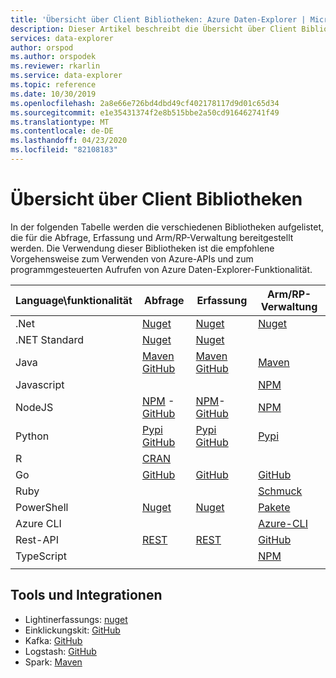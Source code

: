 ```yaml
---
title: 'Übersicht über Client Bibliotheken: Azure Daten-Explorer | Microsoft-Dokumentation'
description: Dieser Artikel beschreibt die Übersicht über Client Bibliotheken in Azure Daten-Explorer.
services: data-explorer
author: orspod
ms.author: orspodek
ms.reviewer: rkarlin
ms.service: data-explorer
ms.topic: reference
ms.date: 10/30/2019
ms.openlocfilehash: 2a8e66e726bd4dbd49cf402178117d9d01c65d34
ms.sourcegitcommit: e1e35431374f2e8b515bbe2a50cd916462741f49
ms.translationtype: MT
ms.contentlocale: de-DE
ms.lasthandoff: 04/23/2020
ms.locfileid: "82108183"
---
```

# <a name="client-libraries-overview"></a>Übersicht über Client Bibliotheken

In der folgenden Tabelle werden die verschiedenen Bibliotheken aufgelistet, die für die Abfrage, Erfassung und Arm/RP-Verwaltung bereitgestellt werden. Die Verwendung dieser Bibliotheken ist die empfohlene Vorgehensweise zum Verwenden von Azure-APIs und zum programmgesteuerten Aufrufen von Azure Daten-Explorer-Funktionalität. 


|    Language\funktionalität        |    Abfrage        |    Erfassung        |    Arm/RP-Verwaltung        |
|------------------------------    |--------------------------------------------------------------------------------------------------------------------------------------------------------------------------------------------------------------------------------------------    |--------------------------------------------------------------------------------------------------------------------------------------------------------------------    |------------------------------------------------------------------------------------------------------------------------------    |
|    .Net        |    [Nuget](https://www.nuget.org/packages/Microsoft.Azure.Kusto.Data/)            |    [Nuget](https://www.nuget.org/packages/Microsoft.Azure.Kusto.Ingest/)        |    [Nuget](https://www.nuget.org/packages/Microsoft.Azure.Management.Kusto/1.0.0)         |
|    .NET Standard        |    [Nuget](https://www.nuget.org/packages/Microsoft.Azure.Kusto.Data.NETStandard/)        |    [Nuget](https://www.nuget.org/packages/Microsoft.Azure.Kusto.Ingest.NETStandard/)        |            |
|    Java        |    [Maven](https://mvnrepository.com/artifact/com.microsoft.azure.kusto/kusto-data) [GitHub](https://github.com/Azure/azure-kusto-java/tree/master/data)        |    [Maven](https://mvnrepository.com/artifact/com.microsoft.azure.kusto/kusto-ingest) [GitHub](https://github.com/Azure/azure-kusto-java/tree/master/ingest)        |    [Maven](https://mvnrepository.com/artifact/com.microsoft.azure.kusto.v2019_01_21/azure-mgmt-kusto)        |
|    Javascript        |             |             |    [NPM](https://www.npmjs.com/package/@azure/arm-kusto)         |
|    NodeJS        |    [NPM](https://www.npmjs.com/package/azure-kusto-data) - [GitHub](https://github.com/Azure/azure-kusto-node/tree/master/azure-kusto-data)        |    [NPM](https://www.npmjs.com/package/azure-kusto-ingest)-[GitHub](https://github.com/Azure/azure-kusto-node/tree/master/azure-kusto-ingest)               |    [NPM](https://www.npmjs.com/package/azure-arm-kusto/v/2.0.0)        |
|    Python        |    [Pypi](https://pypi.org/project/azure-kusto-ingest/)    [GitHub](https://github.com/Azure/azure-kusto-python/tree/master/azure-kusto-data)        |    [Pypi](https://pypi.org/project/azure-kusto-data/)      [GitHub](https://github.com/Azure/azure-kusto-python/tree/master/azure-kusto-ingest)        |    [Pypi](https://pypi.org/project/azure-mgmt-kusto/0.3.0/)        |
|    R        |    [CRAN](https://cran.r-project.org/web/packages/AzureKusto/index.html)               |             |            |
|    Go        |    [GitHub](https://github.com/Azure/azure-kusto-go)        |    [GitHub](https://github.com/Azure/azure-kusto-go/tree/master/kusto/ingest)        |        [GitHub](https://github.com/Azure/azure-sdk-for-go/tree/master/services/kusto/mgmt/2019-01-21/kusto)        |
|    Ruby        |             |             |    [Schmuck](https://rubygems.org/gems/azure_mgmt_kusto/versions/0.17.1)         |
|    PowerShell        |    [Nuget](https://www.nuget.org/packages/Microsoft.Azure.Kusto.Tools/)        |    [Nuget](https://www.nuget.org/packages/Microsoft.Azure.Kusto.Tools/)        |    [Pakete](https://www.powershellgallery.com/packages/Az.Kusto/)         |
|    Azure CLI        |             |             |    [Azure-CLI](https://docs.microsoft.com/cli/azure/install-azure-cli-windows?view=azure-cli-latest)         |
|    Rest-API        |    [REST](rest/index.md)        |    [REST](rest/index.md)        |     [GitHub](https://github.com/Azure/azure-rest-api-specs/tree/master/specification/azure-kusto/resource-manager/Microsoft.Kusto)         |
|    TypeScript        |             |             |        [NPM](https://www.npmjs.com/package/@azure/arm-kusto/v/2.0.0)        |
|      |      |      |      |


## <a name="tools-and-integrations"></a>Tools und Integrationen

* Lightinerfassungs: [nuget](https://www.nuget.org/packages/Microsoft.Azure.Kusto.Tools/) 
* Einklickungskit: [GitHub](https://github.com/Azure/azure-kusto-ingestion-tools) 
* Kafka: [GitHub](https://github.com/Azure/kafka-sink-azure-kusto)
* Logstash: [GitHub](https://github.com/Azure/logstash-output-kusto) 
* Spark: [Maven](https://mvnrepository.com/artifact/com.microsoft.azure.kusto/spark-kusto-connector)